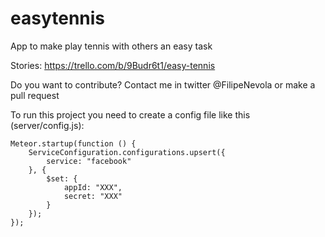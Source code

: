 # easytennis
App to make play tennis with others an easy task

Stories:
https://trello.com/b/9Budr6t1/easy-tennis

Do you want to contribute? Contact me in twitter @FilipeNevola or make a pull request

To run this project you need to create a config file like this (server/config.js):

    Meteor.startup(function () {
        ServiceConfiguration.configurations.upsert({
            service: "facebook"
        }, {
            $set: {
                appId: "XXX",
                secret: "XXX"
            }
        });
    });


